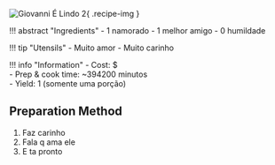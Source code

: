 ![Giovanni É Lindo 2](../images/giovanni-e-lindo-2.jpg){ .recipe-img }

!!! abstract "Ingredients"
    - 1 namorado
    - 1 melhor amigo
    - 0 humildade

!!! tip "Utensils"
    - Muito amor
    - Muito carinho

!!! info "Information"
    - Cost: $  
    - Prep & cook time: ~394200 minutos  
    - Yield: 1 (somente uma porção)  

## Preparation Method

1. Faz carinho
2. Fala q ama ele
3. E ta pronto
